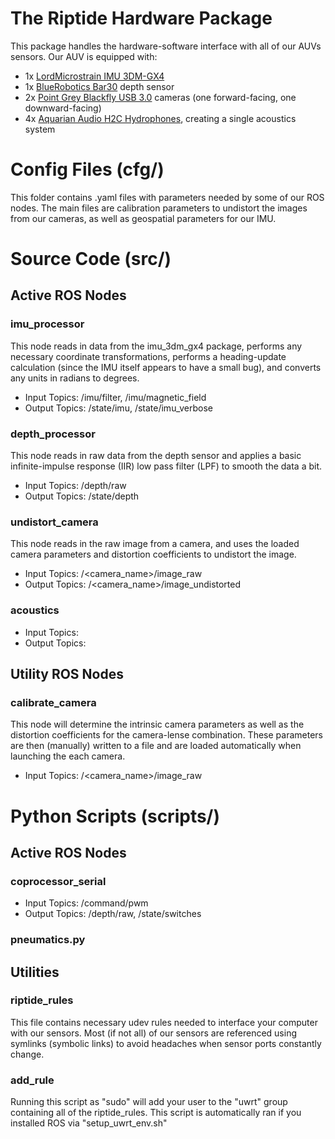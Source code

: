 # The Riptide Hardware Package
This package handles the hardware-software interface with all of our AUVs sensors. Our AUV is equipped with:
* 1x [LordMicrostrain IMU 3DM-GX4](https://www.microstrain.com/inertial/3dm-gx4-25)
* 1x [BlueRobotics Bar30](https://www.bluerobotics.com/store/sensors-sonars-cameras/sensors/bar30-sensor-r1/) depth sensor
* 2x [Point Grey Blackfly USB 3.0](https://www.ptgrey.com/blackfly-13-mp-color-usb3-vision-sony-icx445) cameras (one forward-facing, one downward-facing)
* 4x [Aquarian Audio H2C Hydrophones](http://www.aquarianaudio.com/h2c-hydrophone.html), creating a single acoustics system

# Config Files (cfg/)
This folder contains .yaml files with parameters needed by some of our ROS nodes. The main files are calibration parameters to undistort the images from our cameras, as well as geospatial parameters for our IMU.

# Source Code (src/)
## Active ROS Nodes
### imu_processor
This node reads in data from the imu_3dm_gx4 package, performs any necessary coordinate transformations, performs a heading-update calculation (since the IMU itself appears to have a small bug), and converts any units in radians to degrees.
* Input Topics: /imu/filter, /imu/magnetic_field
* Output Topics: /state/imu, /state/imu_verbose
### depth_processor
This node reads in raw data from the depth sensor and applies a basic infinite-impulse response (IIR) low pass filter (LPF) to smooth the data a bit.
* Input Topics: /depth/raw
* Output Topics: /state/depth
### undistort_camera
This node reads in the raw image from a camera, and uses the loaded camera parameters and distortion coefficients to undistort the image.
* Input Topics: /<camera_name>/image_raw
* Output Topics: /<camera_name>/image_undistorted
### acoustics
* Input Topics:
* Output Topics:
## Utility ROS Nodes
### calibrate_camera
This node will determine the intrinsic camera parameters as well as the distortion coefficients for the camera-lense combination. These parameters are then (manually) written to a file and are loaded automatically when launching the each camera.
* Input Topics: /<camera_name>/image_raw

# Python Scripts (scripts/)
## Active ROS Nodes
### coprocessor_serial
* Input Topics: /command/pwm
* Output Topics: /depth/raw, /state/switches
### pneumatics.py
## Utilities
### riptide_rules
This file contains necessary udev rules needed to interface your computer with our sensors. Most (if not all) of our sensors are referenced using symlinks (symbolic links) to avoid headaches when sensor ports constantly change.
### add_rule
Running this script as "sudo" will add your user to the "uwrt" group containing all of the riptide_rules. This script is automatically ran if you installed ROS via "setup_uwrt_env.sh"
